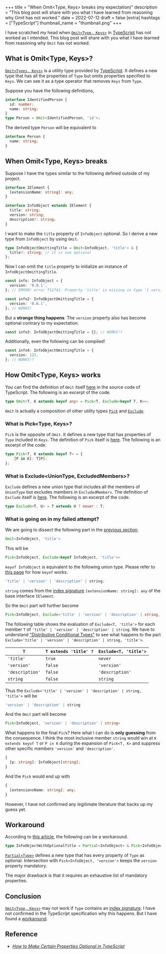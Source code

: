 +++
title = "When Omit<Type, Keys> breaks (my expectation)"
description = "This blog post will share with you what I have learned from reasoning why Omit has not worked."
date = 2022-07-12
draft = false
[extra]
hashtags = ["TypeScript"]
thumbnail_name = "thumbnail.png"
+++

I have scratched my head when [`Omit<Type, Keys>`](https://www.typescriptlang.org/docs/handbook/utility-types.html#omittype-keys) in [TypeScript](https://www.typescriptlang.org) has not worked as I intended.
This blog post will share with you what I have learned from reasoning why `Omit` has not worked.

<!-- more -->

## What is Omit<Type, Keys>?

[`Omit<Types, Keys>`](https://www.typescriptlang.org/docs/handbook/utility-types.html#omittype-keys) is a utility type provided by [TypeScript](https://www.typescriptlang.org).
It defines a new type that has all the properties of `Type` but omits properties specified to `Keys`.
We can see it as a type operator that removes `Keys` from `Type`.

Suppose you have the following definitions,

```ts
interface IdentifiedPerson {
  id: number;
  name: string;
}
type Person = Omit<IdentifiedPerson, 'id'>;
```

The derived type `Person` will be equivalent to

```ts
interface Person {
  name: string;
}
```

## When Omit<Type, Keys> breaks

Suppose I have the types similar to the following defined outside of my project.

```ts
interface IElement {
  [extensionName: string]: any;
}

interface InfoObject extends IElement {
  title: string;
  version: string;
  description?: string;
}
```

I want to make the `title` property of `InfoObject` optional.
So I derive a new type from `InfoObject` by using `Omit`.

```ts
type InfoObjectOmittingTitle = Omit<InfoObject, 'title'> & {
  title?: string; // it is now optional
};
```

Now I can omit the `title` property to initialize an instance of `InfoObjectOmittingTitle`.

```ts
const info: InfoObject = {
  version: '0.0.1',
}; // ERROR! error TS2741: Property 'title' is missing in type '{ version: string; }' but required in type 'InfoObject'.

const info2: InfoObjectOmittingTitle = {
  version: '0.0.1',
}; // WORKS!
```

But a **strange thing happens**.
The `version` property also has become optional contrary to my expectation.

```ts
const info3: InfoObjectOmittingTitle = {}; // WORKS!?
```

Additionally, even the following can be compiled!

```ts
const info4: InfoObjectOmittingTitle = {
  version: 123,
}; // WORKS!?
```

## How Omit<Type, Keys> works

You can find the definition of `Omit` itself [here](https://github.com/microsoft/TypeScript/blob/28dc248e5c500c7be9a8c3a7341d303e026b023f/src/lib/es5.d.ts#L1574) in the source code of TypeScript.
The following is an excerpt of the code.

```ts
type Omit<T, K extends keyof any> = Pick<T, Exclude<keyof T, K>>;
```

`Omit` is actually a composition of other utility types [`Pick`](https://www.typescriptlang.org/docs/handbook/utility-types.html#picktype-keys) and [`Exclude`](https://www.typescriptlang.org/docs/handbook/utility-types.html#excludeuniontype-excludedmembers).

### What is Pick<Type, Keys>?

`Pick` is the opposite of `Omit`.
It defines a new type that has properties of `Type` included in `Keys`.
The definition of `Pick` itself is [here](https://github.com/microsoft/TypeScript/blob/28dc248e5c500c7be9a8c3a7341d303e026b023f/src/lib/es5.d.ts#L1550-L1552).
The following is an excerpt of the code.

```ts
type Pick<T, K extends keyof T> = {
    [P in K]: T[P];
};
```

### What is Exclude<UnionType, ExcludedMembers>?

`Exclude` defines a new union type that includes all the members of `UnionType` but excludes members in `ExcludedMembers`.
The definition of `Exclude` itself is [here](https://github.com/microsoft/TypeScript/blob/28dc248e5c500c7be9a8c3a7341d303e026b023f/src/lib/es5.d.ts#L1564).
The following is an excerpt of the code.

```ts
type Exclude<T, U> = T extends U ? never : T;
```

### What is going on in my failed attempt?

We are going to dissect the following part in the [previous section](#When_Omit<Type,_Keys>_breaks).

```ts
Omit<InfoObject, 'title'>
```

This will be

```ts
Pick<InfoObject, Exclude<keyof InfoObject, 'title'>>
```

`keyof InfoObject` is equivalent to the following union type.
Please refer to [this page](https://www.typescriptlang.org/docs/handbook/2/keyof-types.html) for how `keyof` works.

```ts
'title' | 'version' | 'description' | string;
```

`string` comes from the [index signature](https://www.typescriptlang.org/docs/handbook/2/objects.html#index-signatures) `[extensionName: string]: any` of the base interface `IElement`.

So the `Omit` part will further become

```ts
Pick<InfoObject, Exclude<'title' | 'version' | 'description' | string, 'title'>>
```

The following table shows the evaluation of `Exclude<T, 'title'>` for each member `T` of `'title' | 'version' | 'description' | string`.
We have to understand ["Distributive Conditional Types"](https://www.typescriptlang.org/docs/handbook/2/conditional-types.html#distributive-conditional-types) to see what happens to the part `Exclude<'title' | 'version' | 'description' | string, 'title'>`.

| `T` | `T extends 'title' ?` | `Exclude<T, 'title'>` |
|-|-|-|
| `'title'` | `true` | `never` |
| `'version'` | `false` | `'version'` |
| `'description'` | `false` | `'description'` |
| `string` | `false` | `string` |

Thus the `Exclude<'title' | 'version' | 'description' | string, 'title'>` will be

```ts
'version' | 'description' | string
```

And the `Omit` part will become

```ts
Pick<InfoObject, 'version' | 'description' | string>
```

What happens to the final `Pick`?
Here what I can do is **only guessing** from the consequence.
I think the most inclusive member `string` would win at `K extends keyof T` or `P in K` during the expansion of `Pick<T, K>` and suppress other specific members `'version'` and `'description'`.

```ts
{
  [p: string]: InfoObject[string];
}
```

And the `Pick` would end up with

```ts
{
  [extensionsName: string]: any;
}
```

However, I have not confirmed any legitimate literature that backs up my guess yet.

## Workaround

According to [this article](https://javascript.plainenglish.io/how-to-make-certain-properties-optional-in-typescript-9b4f8e85c5de), the following can be a workaround.

```ts
type InfoObjectWithOptionalTitle = Partial<InfoObject> & Pick<InfoObject, 'version'>;
```

[`Partial<Type>`](https://www.typescriptlang.org/docs/handbook/utility-types.html#partialtype) defines a new type that has every property of `Type` as optional.
Intersection with `Pick<InfoObject, 'version'>` keeps the `version` property mandatory.

The major drawback is that it requires an exhaustive list of mandatory properties.

## Conclusion

[`Omit<Type, Keys>`](https://www.typescriptlang.org/docs/handbook/utility-types.html#omittype-keys) may not work if `Type` contains an [index signature](https://www.typescriptlang.org/docs/handbook/2/objects.html#index-signatures).
I have not confirmed in the TypeScript specification why this happens.
But I have found a [workaround](#Workaround).

## Reference

- [_How to Make Certain Properties Optional in TypeScript_](https://javascript.plainenglish.io/how-to-make-certain-properties-optional-in-typescript-9b4f8e85c5de)